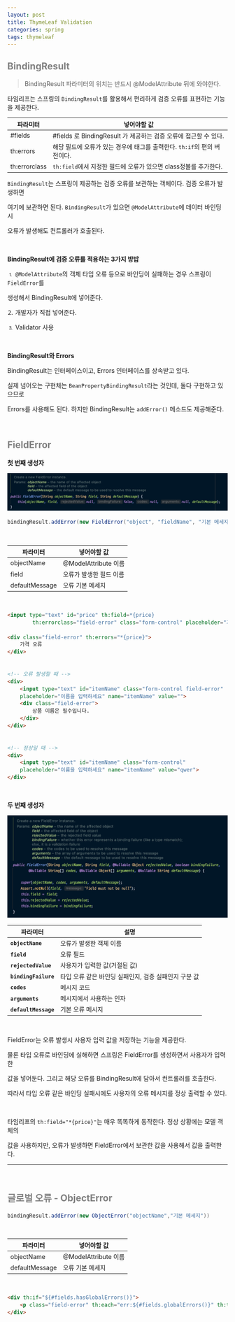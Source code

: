 ```yaml
---
layout: post
title: ThymeLeaf Validation
categories: spring
tags: thymeleaf
---
```


## <span style="color:gray">BindingResult</span>

> BindingResult 파라미터의 위치는 반드시 @ModelAttribute 뒤에 와야한다.

타임리프는 스프링의 `BindingResult`를 활용해서 편리하게 검증 오류를 표현하는 기능을 제공한다. 

|파라미터|넣어야할 값|
|--------|-----------|
|#fields|#fields 로 BindingResult 가 제공하는 검증 오류에 접근할 수 있다.|
|th:errors|해당 필드에 오류가 있는 경우에 태그를 출력한다. `th:if`의 편의 버전이다.|
|th:errorclass|`th:field`에서 지정한 필드에 오류가 있으면 class정볼를 추가한다.|

`BindingResult`는 스프링이 제공하는 검증 오류를 보관하는 객체이다. 검증 오류가 발생하면

여기에 보관하면 된다. `BindingResult`가 있으면 `@ModelAttribute`에 데이터 바인딩 시 

오류가 발생해도 컨트롤러가 호출된다. 

<br>

**BindingResult에 검증 오류를 적용하는 3가지 방밥**

⒈ `@ModelAttribute`의 객체 타입 오류 등으로 바인딩이 실패하는 경우 스프링이 `FieldError`를

생성해서 BindingResult에 넣어준다.

⒉ 개발자가 직접 넣어준다.

⒊ Validator 사용

<br>

**BindingResult와 Errors**

BindingResult는 인터페이스이고, Errors 인터페이스를 상속받고 있다.

실제 넘어오는 구현체는 `BeanPropertyBindingResult`라는 것인데, 둘다 구현하고 있으므로

Errors를 사용해도 된다. 하지만 BindingResult는 `addError()` 메소드도 제공해준다.

<br>

## <span style="color:gray">FieldError</span>

**첫 번째 생성자**

<img src="/assets/img/spring/fieldError/fieldError0.png">

```java
bindingResult.addError(new FieldError("object", "fieldName", "기본 메세지")); 
```

<br>

|파라미터|넣어야할 값|
|--------|-----------|
|objectName|@ModelAttribute 이름|
|field|오류가 발생한 필드 이름|
|defaultMessage|오류 기본 메세지|

<br>

```html
<input type="text" id="price" th:field=*{price}
        th:errorclass="field-error" class="form-control" placeholder="가격을 입력하세요">

<div class="field-error" th:errors="*{price}">
    가격 오류
</div>


<!-- 오류 발생할 때 -->
<div>
    <input type="text" id="itemName" class="form-control field-error" 
    placeholder="이름을 입력하세요" name="itemName" value="">
    <div class="field-error">
        상품 이름은 필수입니다.
    </div>
</div>


<!-- 정상일 때 -->
<div>
    <input type="text" id="itemName" class="form-control" 
    placeholder="이름을 입력하세요" name="itemName" value="qwer">
</div>

```

<br>

**두 번째 생성자**

<img src="/assets/img/spring/fieldError/fieldError1.png">

|파라미터|설명|
|--------|----|
|**`objectName`**| 오류가 발생한 객체 이름|
|**`field`**| 오류 필드|
|**`rejectedValue`**| 사용자가 입력한 값(거절된 값)|
|**`bindingFailure`**| 타입 오류 같은 바인딩 실패인지, 검증 실패인지 구분 값|
|**`codes`**| 메시지 코드|
|**`arguments`**| 메시지에서 사용하는 인자|
|**`defaultMessage`**| 기본 오류 메시지|

<br>

FieldError는 오류 발생시 사용자 입력 값을 저장하는 기능을 제공한다.

물론 타입 오류로 바인딩에 실해하면 스프링은 FieldError를 생성하면서 사용자가 입력한

값을 넣어둔다. 그리고 해당 오류를 BindingResult에 담아서 컨트롤러를 호출한다.

따라서 타입 오류 같은 바인딩 실패시에도 사용자의 오류 메시지를 정상 출력할 수 있다.

<br>

타임리프의 `th:field="*{price}"`는 매우 똑똑하게 동작한다. 정상 상황에는 모델 객체의

값을 사용하지만, 오류가 발생하면 FieldError에서 보관한 값을 사용해서 값을 출력한다.

---

<br>

## <span style="color:gray">글로벌 오류 - ObjectError</span>

```java
bindingResult.addError(new ObjectError("objectName","기본 메세지"))
```

<br>

|파라미터|넣어야할 값|
|--------|-----------|
|objectName|@ModelAttribute 이름|
|defaultMessage|오류 기본 메세지|

<br>

```html
<div th:if="${#fields.hasGlobalErrors()}">
    <p class="field-error" th:each="err:${#fields.globalErrors()}" th:text="${err}">
</div>
```

